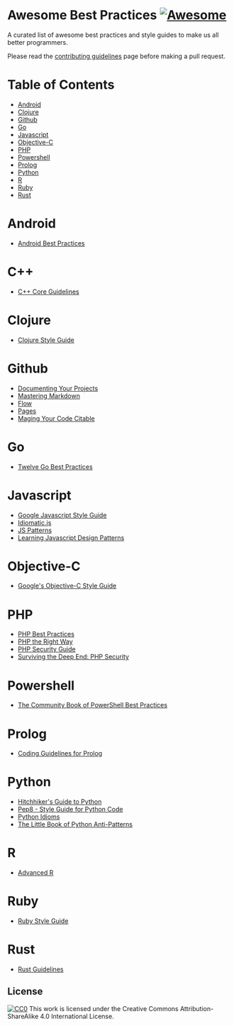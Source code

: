 # Awesome Best Practices [![Awesome](https://cdn.rawgit.com/sindresorhus/awesome/d7305f38d29fed78fa85652e3a63e154dd8e8829/media/badge.svg)](https://github.com/sindresorhus/awesome)
A curated list of awesome best practices and style guides to make us all better programmers.

Please read the [contributing guidelines](https://github.com/jcoady9/awesome-best-practices/blob/master/contributions.md) page before making a pull request.

# Table of Contents
- [Android](#android)
- [Clojure](#clojure)
- [Github](#github)
- [Go](#go)
- [Javascript](#javascript)
- [Objective-C](#objective-c)
- [PHP](#php)
- [Powershell](#powershell)
- [Prolog](#prolog)
- [Python](#python)
- [R](#r)
- [Ruby](#ruby)
- [Rust](#rust)

# Android
* [Android Best Practices](https://github.com/futurice/android-best-practices)

# C++
* [C++ Core Guidelines](http://isocpp.github.io/CppCoreGuidelines/CppCoreGuidelines)

# Clojure
* [Clojure Style Guide](https://github.com/bbatsov/clojure-style-guide)

# Github
* [Documenting Your Projects](https://guides.github.com/features/wikis/)
* [Mastering Markdown](https://guides.github.com/features/mastering-markdown/)
* [Flow](https://guides.github.com/introduction/flow/)
* [Pages](https://guides.github.com/features/pages/)
* [Maging Your Code Citable](https://guides.github.com/activities/citable-code/)

# Go
* [Twelve Go Best Practices](https://talks.golang.org/2013/bestpractices.slide#1)

# Javascript
* [Google Javascript Style Guide](https://google.github.io/styleguide/javascriptguide.xml)
* [Idiomatic.js](https://github.com/rwaldron/idiomatic.js)
* [JS Patterns](http://shichuan.github.io/javascript-patterns/)
* [Learning Javascript Design Patterns](https://addyosmani.com/resources/essentialjsdesignpatterns/book/)

# Objective-C
* [Google's Objective-C Style Guide](https://google.github.io/styleguide/objcguide.xml)

# PHP
* [PHP Best Practices](https://phpbestpractices.org/)
* [PHP the Right Way](http://www.phptherightway.com/)
* [PHP Security Guide](http://phpsec.org/projects/guide/)
* [Surviving the Deep End: PHP Security](https://phpsecurity.readthedocs.io/en/latest/)  

# Powershell
* [The Community Book of PowerShell Best Practices](https://www.penflip.com/powershellorg/the-community-book-of-powershell-practices)

# Prolog
* [Coding Guidelines for Prolog](http://arxiv.org/pdf/0911.2899v3.pdf)

# Python
* [Hitchhiker's Guide to Python](http://docs.python-guide.org/en/latest/)
* [Pep8 - Style Guide for Python Code](https://www.python.org/dev/peps/pep-0008/)
* [Python Idioms](http://safehammad.com/downloads/python-idioms-2014-01-16.pdf)
* [The Little Book of Python Anti-Patterns](http://docs.quantifiedcode.com/python-anti-patterns/)

# R
* [Advanced R](http://adv-r.had.co.nz/)

# Ruby
* [Ruby Style Guide](https://github.com/bbatsov/ruby-style-guide)

# Rust
* [Rust Guidelines](http://aturon.github.io/)


License
---
[![CC0](https://i.creativecommons.org/l/by-sa/4.0/88x31.png)](http://creativecommons.org/licenses/by-sa/4.0/)
This work is licensed under the Creative Commons Attribution-ShareAlike 4.0 International License.
